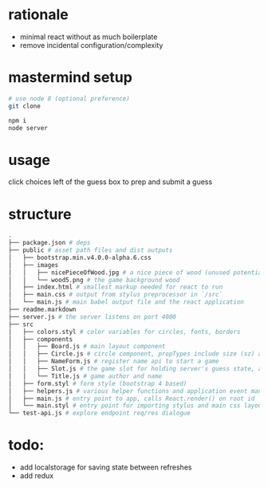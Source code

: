 # rationale
* minimal react without as much boilerplate
* remove incidental configuration/complexity

# mastermind setup
```bash
# use node 8 (optional preference)
git clone

npm i
node server
```

# usage
click choices left of the guess box to prep and submit a guess

# structure
```bash
.
├── package.json # deps
├── public # asset path files and dist outputs
│   ├── bootstrap.min.v4.0.0-alpha.6.css
│   ├── images
│   │   ├── nicePieceOfWood.jpg # a nice piece of wood (unused potential bg)
│   │   └── wood5.png # the game background wood
│   ├── index.html # smallest markup needed for react to run
│   ├── main.css # output from stylus preprocessor in `/src`
│   └── main.js # main babel output file and the react application
├── readme.markdown
├── server.js # the server listens on port 4000
├── src
│   ├── colors.styl # color variables for circles, fonts, borders
│   ├── components
│   │   ├── Board.js # main layout component
│   │   ├── Circle.js # circle component, propTypes include size (sz) and color
│   │   ├── NameForm.js # register name api to start a game
│   │   ├── Slot.js # the game slot for holding server's guess state, aka truth
│   │   └── Title.js # game author and name
│   ├── form.styl # form style (bootstrap 4 based)
│   ├── helpers.js # various helper functions and application event management
│   ├── main.js # entry point to app, calls React.render() on root id
│   └── main.styl # entry point for importing stylus and main css layout
└── test-api.js # explore endpoint req/res dialogue
```

# todo:
* add localstorage for saving state between refreshes
* add redux

